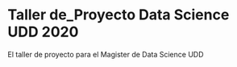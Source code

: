 # Taller de_Proyecto Data Science UDD 2020
El taller de proyecto para el Magister de Data Science UDD
